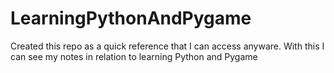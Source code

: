 # LearningPythonAndPygame
Created this repo as a quick reference that I can access anyware. With this I can see my notes in relation to learning Python and Pygame
